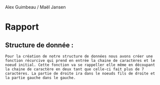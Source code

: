 Alex Guimbeau / Maël Jansen

# Rapport

## Structure de donnée :
    
    Pour la création de notre structure de données nous avons créer une fonction récurcive qui prend en entrée la chaine de caractères et le noeud initial. Cette fonction va se rappeller elle même en découpant la chaine de caractère en deux tant que celle-ci fait plus de 7 caractères. La partie de droite ira dans le noeuds fils de droite et la partie gauche dans le gauche.